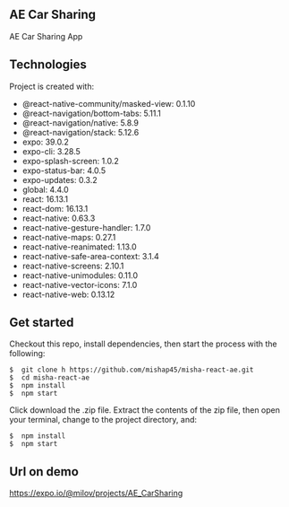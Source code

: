 ## AE Car Sharing
AE Car Sharing App

## Technologies
Project is created with:
* @react-native-community/masked-view: 0.1.10
* @react-navigation/bottom-tabs: 5.11.1
* @react-navigation/native: 5.8.9
* @react-navigation/stack: 5.12.6
* expo: 39.0.2
* expo-cli: 3.28.5
* expo-splash-screen: 1.0.2
* expo-status-bar: 4.0.5
* expo-updates: 0.3.2
* global: 4.4.0
* react: 16.13.1
* react-dom: 16.13.1
* react-native: 0.63.3
* react-native-gesture-handler: 1.7.0
* react-native-maps: 0.27.1
* react-native-reanimated: 1.13.0
* react-native-safe-area-context: 3.1.4
* react-native-screens: 2.10.1
* react-native-unimodules: 0.11.0
* react-native-vector-icons: 7.1.0
* react-native-web: 0.13.12

## Get started
Checkout this repo, install dependencies, then start the process with the following:

```
$  git clone h https://github.com/mishap45/misha-react-ae.git
$  cd misha-react-ae
$  npm install
$  npm start
```

Click download the .zip file. Extract the contents of the zip file, then open your terminal, change to the project directory, and:
```
$  npm install
$  npm start
```

## Url on demo
https://expo.io/@milov/projects/AE_CarSharing
